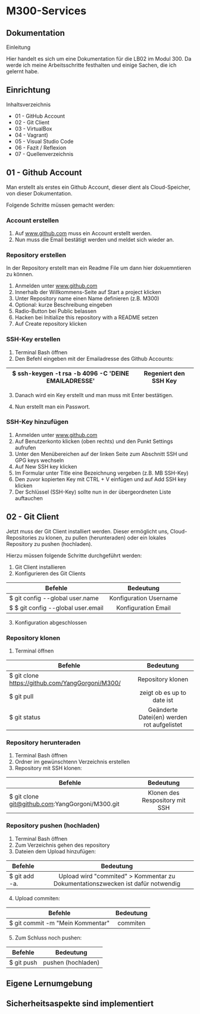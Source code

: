 #  M300-Services

## Dokumentation

Einleitung

Hier handelt es sich um eine Dokumentation für die LB02 im Modul 300. Da werde ich meine Arbeitsschritte festhalten und einige Sachen, die ich gelernt habe.

## Einrichtung

Inhaltsverzeichnis

* 01 - GitHub Account
* 02 - Git Client
* 03 - VirtualBox
* 04 - Vagrant)
* 05 - Visual Studio Code
* 06 - Fazit / Reflexion
* 07 - Quellenverzeichnis

## 01 - Github Account

Man erstellt als erstes ein Github Account, dieser dient als Cloud-Speicher, von dieser Dokumentation.

Folgende Schritte müssen gemacht werden:

### Account erstellen

1. Auf www.github.com muss ein Account erstellt werden.
2. Nun muss die Email bestätigt werden und meldet sich wieder an.

### Repository erstellen

In der Repository erstellt man ein Readme File um dann hier dokuemntieren zu können.

1. Anmelden unter www.github.com
2. Innerhalb der Willkommens-Seite auf Start a project klicken
3. Unter Repository name einen Name definieren (z.B. M300)
4. Optional: kurze Beschreibung eingeben
5. Radio-Button bei Public belassen
6. Hacken bei Initialize this repository with a README setzen
7. Auf Create repository klicken

### SSH-Key erstellen

1. Terminal Bash öffnen
2. Den Befehl eingeben mit der Emailadresse des Github Accounts:

| $ ssh-keygen -t rsa -b 4096 -C 'DEINE EMAILADRESSE'        |    Regeniert den SSH Key     |
| ------------- |:-------------:|

3. Danach wird ein Key erstellt und man muss mit Enter bestätigen.

4. Nun erstellt man ein Passwort.

### SSH-Key hinzufügen

1. Anmelden unter www.github.com
2. Auf Benutzerkonto klicken (oben rechts) und den Punkt Settings aufrufen
3. Unter den Menübereichen auf der linken Seite zum Abschnitt SSH und GPG keys wechseln
4. Auf New SSH key klicken
5. Im Formular unter Title eine Bezeichnung vergeben (z.B. MB SSH-Key)
6. Den zuvor kopierten Key mit CTRL + V einfügen und auf Add SSH key klicken
7. Der Schlüssel (SSH-Key) sollte nun in der übergeordneten Liste auftauchen

## 02 - Git Client

Jetzt muss der Git Client installiert werden. Dieser ermöglicht uns, Cloud-Repositories zu klonen, zu pullen (herunteraden) oder ein lokales Repository zu pushen (hochladen).

Hierzu müssen folgende Schritte durchgeführt werden:

1. Git Client installieren
2. Konfigurieren des Git Clients

| Befehle      |    Bedeutung    |
| ------------- |:-------------:|
| $ git config --global user.name <username>       |      Konfiguration Username  |
| $ $ git config --global user.email <e-mail>   | Konfiguration Email

3. Konfiguration abgeschlossen

### Repository klonen

1. Terminal öffnen

| Befehle      |    Bedeutung    |
| ------------- |:-------------:|
| $ git clone https://github.com/YangGorgoni/M300/     |      Repository klonen  |
| $ git pull    |      zeigt ob es up to date ist   |
|   $ git status   |     Geänderte Datei(en) werden rot aufgelistet |

### Repository herunteraden

1. Terminal Bash öffnen
2. Ordner im gewünschtenn Verzeichnis erstellen
3. Repository mit SSH klonen:

| Befehle      |    Bedeutung    |
| ------------- |:-------------:|
|  $ git clone git@github.com:YangGorgoni/M300.git    |      Klonen des Respository mit SSH  |

### Repository pushen (hochladen)

1. Terminal Bash öffnen
2. Zum Verzeichnis gehen des repository
3. Dateien dem Upload hinzufügen:

| Befehle      |    Bedeutung    |
| ------------- |:-------------:|
|  $ git add -a.  |      Upload wird "commited" > Kommentar zu Dokumentationszwecken ist dafür notwendig  |

4. Upload commiten:

| Befehle      |    Bedeutung    |
| ------------- |:-------------:|
|   $ git commit -m "Mein Kommentar" |      commiten |

5. Zum Schluss noch pushen:

| Befehle      |    Bedeutung    |
| ------------- |:-------------:|
|    $ git push |      pushen (hochladen) |








## Eigene Lernumgebung

## Sicherheitsaspekte sind implementiert
